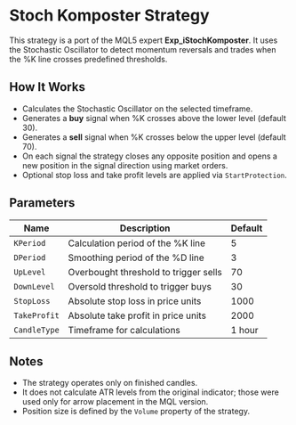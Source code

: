 # Stoch Komposter Strategy

This strategy is a port of the MQL5 expert **Exp_iStochKomposter**. It uses the Stochastic Oscillator to detect momentum reversals and trades when the %K line crosses predefined thresholds.

## How It Works

- Calculates the Stochastic Oscillator on the selected timeframe.
- Generates a **buy** signal when %K crosses above the lower level (default 30).
- Generates a **sell** signal when %K crosses below the upper level (default 70).
- On each signal the strategy closes any opposite position and opens a new position in the signal direction using market orders.
- Optional stop loss and take profit levels are applied via `StartProtection`.

## Parameters

| Name | Description | Default |
|------|-------------|---------|
| `KPeriod` | Calculation period of the %K line | 5 |
| `DPeriod` | Smoothing period of the %D line | 3 |
| `UpLevel` | Overbought threshold to trigger sells | 70 |
| `DownLevel` | Oversold threshold to trigger buys | 30 |
| `StopLoss` | Absolute stop loss in price units | 1000 |
| `TakeProfit` | Absolute take profit in price units | 2000 |
| `CandleType` | Timeframe for calculations | 1 hour |

## Notes

- The strategy operates only on finished candles.
- It does not calculate ATR levels from the original indicator; those were used only for arrow placement in the MQL version.
- Position size is defined by the `Volume` property of the strategy.
